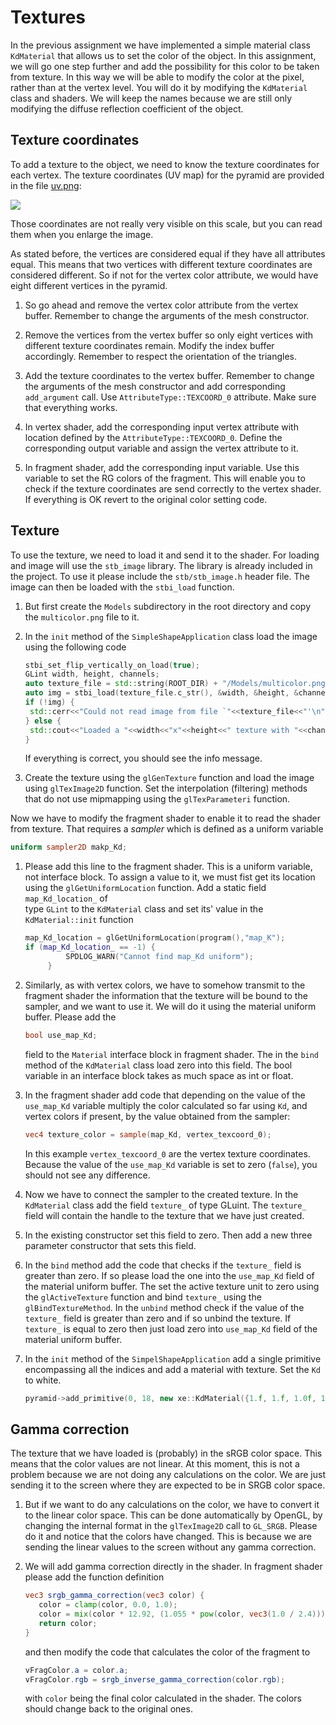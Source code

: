 # Textures

In the previous assignment we have implemented a simple material class `KdMaterial` that allows us to set the color of
the object. In this assignment, we will go one step further and add the possibility for this color to be taken from
texture. In this way we will be able to modify the color at the pixel, rather than at the vertex level. You will do it
by modifying the `KdMaterial` class and shaders. We will keep the names because we are still only modifying the diffuse
reflection coefficient of the object.

## Texture coordinates

To add a texture to the object, we need to know the texture coordinates for each vertex. The texture coordinates (UV
map) for the pyramid are provided in the file [uv.png](uv.png):
<img src="uv.png" style="display:block; margin: 1em auto; width=50%">
Those coordinates are not really very visible on this scale, but you can read them when you enlarge the image.

As stated before, the vertices are considered equal if they have all attributes equal. This means that two vertices with
different texture coordinates are considered different. So if not for the vertex color attribute, we would have eight
different vertices in the pyramid.

1. So go ahead and remove the vertex color attribute from the vertex buffer. Remember to
   change the arguments of the mesh constructor.

2. Remove the vertices from the vertex buffer so only eight vertices with different texture coordinates remain. Modify
   the index buffer accordingly. Remember to respect the orientation of the triangles.
3. Add the texture coordinates to the vertex buffer. Remember to change the arguments of the mesh constructor and add
   corresponding `add_argument` call. Use `AttributeType::TEXCOORD_0` attribute. Make sure that everything works.

4. In vertex shader, add the corresponding input vertex attribute with location defined by
   the `AttributeType::TEXCOORD_0`. Define the corresponding output variable and assign the vertex attribute to it.

5. In fragment shader, add the corresponding input variable. Use this variable to set the RG colors of the fragment.
   This will enable you to check if the texture coordinates are send correctly to the vertex shader. If everything is OK
   revert to the original color setting code.

## Texture

To use the texture, we need to load it and send it to the shader.
For loading and image will use the `stb_image` library.
The library is already included in the project.
To use it please include the `stb/stb_image.h` header file. The image can then be loaded with the `stbi_load` function.

1. But first create the `Models` subdirectory in the root directory and copy the `multicolor.png` file to it.
2. In the `init` method of the `SimpleShapeApplication` class load the image using the following code

   ```c++
   stbi_set_flip_vertically_on_load(true);
   GLint width, height, channels;
   auto texture_file = std::string(ROOT_DIR) + "/Models/multicolor.png";
   auto img = stbi_load(texture_file.c_str(), &width, &height, &channels, 0);
   if (!img) {
    std::cerr<<"Could not read image from file `"<<texture_file<<"'\n";
   } else {
    std::cout<<"Loaded a "<<width<<"x"<<height<<" texture with "<<channels<<" channels\n";
   }
   ```
   If everything is correct, you should see the info message.

3. Create the texture using the `glGenTexture` function and load the image using `glTexImage2D` function. Set the
   interpolation (filtering) methods that do not use mipmapping using the `glTexParameteri` function.

Now we have to modify the fragment shader to enable it to read the shader from texture. That requires a _sampler_ which
is defined as a uniform variable

```glsl
uniform sampler2D makp_Kd; 
```

1. Please add this line to the fragment shader. This is a uniform variable, not interface block. To assign a value to
   it,
   we must fist get its location using the `glGetUniformLocation` function. Add a static field `map_Kd_location_` of  
   type `GLint` to the `KdMaterial` class and set its' value in the `KdMaterial::init` function
   ```c++
   map_Kd_location = glGetUniformLocation(program(),"map_K");
   if (map_Kd_location_ == -1) {
            SPDLOG_WARN("Cannot find map_Kd uniform");
        }
   ```
2. Similarly, as with vertex colors, we have to somehow transmit to the fragment shader the information that the texture
   will be bound to the sampler, and we want to use it. We will do it using the material uniform buffer. Please add the
   ```glsl
   bool use_map_Kd; 
   ```
   field to the `Material` interface block in fragment shader. The in the `bind` method of the `KdMaterial` class load
   zero into this field. The bool variable in an interface block takes as much space as int or float.

3. In the fragment shader add code that depending on the value of the `use_map_Kd` variable multiply the color
   calculated so far using `Kd`, and vertex colors if present, by the value obtained from the sampler:
   ```glsl
   vec4 texture_color = sample(map_Kd, vertex_texcoord_0); 
   ```
   In this example `vertex_texcoord_0` are the vertex texture coordinates.
   Because the value of the `use_map_Kd` variable is set to zero (`false`), you should not see any difference.

4. Now we have to connect the sampler to the created texture. In the `KdMaterial` class add the field `texture_`
   of type GLuint. The `texture_` field will contain the handle to the texture that we have
   just created.

6. In the existing constructor set this field to zero. Then add a new three parameter constructor that sets this field.

7. In the `bind` method add the code that checks if the `texture_` field is greater than zero. If so please load the one
   into the `use_map_Kd` field of the material uniform buffer. The set the active texture unit to zero using
   the `glActiveTexture` function and bind  `texture_` using the `glBindTextureMethod`. In the `unbind` method check if
   the value of the `texture_` field is greater than zero and if so unbind the texture.
   If `texture_` is equal to zero then just load zero into `use_map_Kd` field of the material uniform buffer.

8. In the `init` method of the `SimpelShapeApplication` add a single primitive encompassing all the indices and add a
   material with texture. Set the `Kd` to white.
   ```c++
   pyramid->add_primitive(0, 18, new xe::KdMaterial({1.f, 1.f, 1.0f, 1.0f}, false, tex_handle));
   ```

## Gamma correction

The texture that we have loaded is (probably) in the sRGB color space. This means that the color values are not linear.
At this moment, this is not a problem because we are not doing any calculations on the color. We are just sending it to
the screen where they are expected to be in SRGB color space.

1. But if we want to do any calculations on the color, we have to convert it to the linear color space. This can be done
   automatically by OpenGL, by changing the internal format in the `glTexImage2D` call to `GL_SRGB`. Please do it and
   notice that the colors have changed. This is because we are sending the linear values to the screen without any gamma
   correction.

2. We will add gamma correction directly in the shader. In fragment shader please add the function definition
   ```glsl
   vec3 srgb_gamma_correction(vec3 color) {
      color = clamp(color, 0.0, 1.0);
      color = mix(color * 12.92, (1.055 * pow(color, vec3(1.0 / 2.4))) - 0.055, step(0.0031308, color));
      return color;
   }
   ```
   and then modify the code that calculates the color of the fragment to
   ```glsl
   vFragColor.a = color.a;
   vFragColor.rgb = srgb_inverse_gamma_correction(color.rgb);
   ```   
   with `color` being the final color calculated in the shader. The colors should  change back to the original ones.


